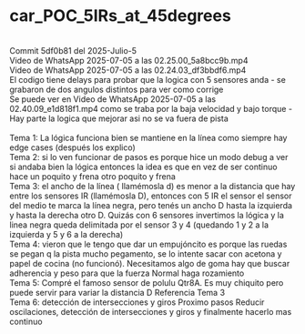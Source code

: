 # car_POC_5IRs_at_45degrees
<br>
Commit 5df0b81 del 2025-Julio-5 
<br>
Video de WhatsApp 2025-07-05 a las 02.25.00_5a8bcc9b.mp4 <br>
Video de WhatsApp 2025-07-05 a las 02.24.03_df3bbdf6.mp4 <br>
El codigo tiene delays para probar que la logica con 5 sensores anda -  se grabaron de dos angulos distintos para ver como corrige <br>
Se puede ver en Video de WhatsApp 2025-07-05 a las 02.40.09_e1d818f1.mp4 como se traba por la baja velocidad y bajo torque - Hay parte la logica que mejorar asi no se  va fuera de pista <br>
<br> Tema 1: La lógica funciona bien se mantiene en la línea como siempre hay edge cases (después los explico)
<br> Tema 2: si lo ven funcionar de pasos es porque hice un modo debug a ver si andaba bien la lógica entonces la idea es que en vez de ser continuo hace un poquito y frena otro poquito y frena
<br> Tema 3: el ancho de la línea ( llamémosla d) es menor a la distancia que hay entre los sensores IR (llamémosla D), entonces con 5 IR el sensor el sensor del medio te marca la línea negra, pero tenés un ancho D hasta la izquierda y hasta la derecha otro D. Quizás con 6 sensores invertimos la lógica y la linea negra queda delimitada por el sensor 3 y 4 (quedando 1 y 2 a la izquierda y 5 y 6 a la derecha)
<br> Tema 4: vieron que le tengo que dar un empujóncito es porque las ruedas se pegan q la pista mucho pegamento, se lo intente sacar con acetona y papel de cocina (no funcionó). Necesitamos algo de goma hay que buscar adherencia y peso para que la fuerza Normal haga rozamiento
<br> Tema 5: Compré el famoso sensor de polulu Qtr8A. Es muy chiquito pero puede servir para variar la distancia D  Referencia Tema 3
<br> Tema 6: detección de intersecciones y giros 
Proximo pasos Reducir oscilaciones, detección de intersecciones y giros y finalmente hacerlo mas continuo

